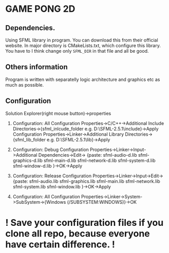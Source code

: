 # GAME PONG 2D
## Dependencies.
Using SFML library in program. You can download this from their official website.
In major directory is CMakeLists.txt, which configure this library. You have to I think
change only `SFML_DIR` in that file and all be good.
## Others information
Program is written with separatelly logic architecture and graphics etc as much as possible.

## Configuration


Solution Explorer(right mouse button)->properties
1. Configuration:  All
	Configuration Properties->C/C++->Additional Include Directories->{sfml_inlcude_folder e.g. D:\SFML-2.5.1\include}->Apply
	Configuration Properties->Linker->Additional Library Directories->{sfml_lib_folder e.g. D:\SFML-2.5.1\lib}->Apply
2. Configuration:  Debug
	Configuration Properties->Linker->Input->Additional Dependencies->Edit->
		{paste:
			sfml-audio-d.lib
			sfml-graphics-d.lib
			sfml-main-d.lib
			sfml-network-d.lib
			sfml-system-d.lib
			sfml-window-d.lib
		}->OK->Apply
3. Configuration:  Release
	Configuration Properties->Linker->Input->Edit->
		{paste:
			sfml-audio.lib
			sfml-graphics.lib
			sfml-main.lib
			sfml-network.lib
			sfml-system.lib
			sfml-window.lib
		}->OK->Apply

4. Configuration:  All
	Configuration Properties->Linker->System->SubSystem->{Windows (/SUBSYSTEM:WINDOWS)}->OK

# ! Save your configuration files if you clone all repo, because everyone have certain difference. !
	
